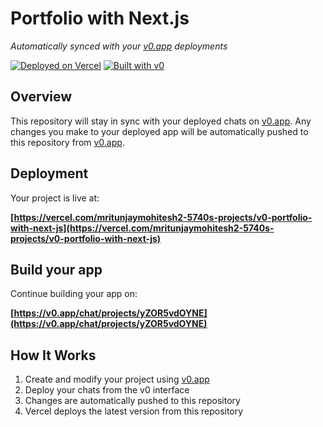 # Portfolio with Next.js

*Automatically synced with your [v0.app](https://v0.app) deployments*

[![Deployed on Vercel](https://img.shields.io/badge/Deployed%20on-Vercel-black?style=for-the-badge&logo=vercel)](https://vercel.com/mritunjaymohitesh2-5740s-projects/v0-portfolio-with-next-js)
[![Built with v0](https://img.shields.io/badge/Built%20with-v0.app-black?style=for-the-badge)](https://v0.app/chat/projects/yZOR5vdOYNE)

## Overview

This repository will stay in sync with your deployed chats on [v0.app](https://v0.app).
Any changes you make to your deployed app will be automatically pushed to this repository from [v0.app](https://v0.app).

## Deployment

Your project is live at:

**[https://vercel.com/mritunjaymohitesh2-5740s-projects/v0-portfolio-with-next-js](https://vercel.com/mritunjaymohitesh2-5740s-projects/v0-portfolio-with-next-js)**

## Build your app

Continue building your app on:

**[https://v0.app/chat/projects/yZOR5vdOYNE](https://v0.app/chat/projects/yZOR5vdOYNE)**

## How It Works

1. Create and modify your project using [v0.app](https://v0.app)
2. Deploy your chats from the v0 interface
3. Changes are automatically pushed to this repository
4. Vercel deploys the latest version from this repository
